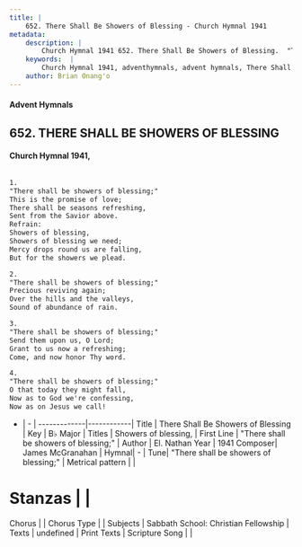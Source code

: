 ```yaml
---
title: |
    652. There Shall Be Showers of Blessing - Church Hymnal 1941
metadata:
    description: |
        Church Hymnal 1941 652. There Shall Be Showers of Blessing.  "There shall be showers of blessing;" This is the promise of love; There shall be seasons refreshing, Sent from the Savior above. 
    keywords:  |
        Church Hymnal 1941, adventhymnals, advent hymnals, There Shall Be Showers of Blessing, "There shall be showers of blessing;" . Showers of blessing,
    author: Brian Onang'o
---
```


#### Advent Hymnals
## 652. THERE SHALL BE SHOWERS OF BLESSING
####  Church Hymnal 1941,

```txt

1.
"There shall be showers of blessing;"
This is the promise of love;
There shall be seasons refreshing,
Sent from the Savior above.
Refrain:
Showers of blessing,
Showers of blessing we need;
Mercy drops round us are falling,
But for the showers we plead.

2.
"There shall be showers of blessing;"
Precious reviving again;
Over the hills and the valleys,
Sound of abundance of rain.

3.
"There shall be showers of blessing;"
Send them upon us, O Lord;
Grant to us now a refreshing;
Come, and now honor Thy word.

4.
"There shall be showers of blessing;"
O that today they might fall,
Now as to God we're confessing,
Now as on Jesus we call!

```

- |   -  |
-------------|------------|
Title | There Shall Be Showers of Blessing |
Key | B♭ Major |
Titles | Showers of blessing, |
First Line | "There shall be showers of blessing;"  |
Author | El. Nathan
Year | 1941
Composer| James McGranahan |
Hymnal|  - |
Tune| "There shall be showers of blessing;" |
Metrical pattern | |
# Stanzas |  |
Chorus |  |
Chorus Type |  |
Subjects | Sabbath School: Christian Fellowship |
Texts | undefined |
Print Texts | 
Scripture Song |  |
    
